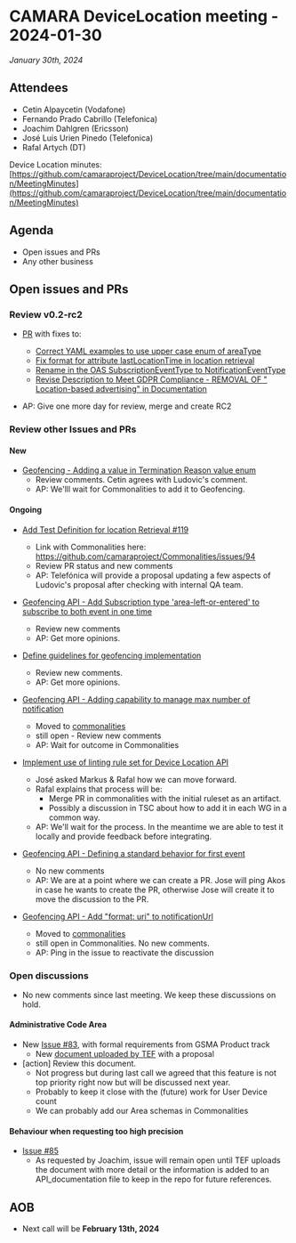 # CAMARA DeviceLocation meeting - 2024-01-30

*January 30th, 2024*

## Attendees

* Cetin Alpaycetin (Vodafone)
* Fernando Prado Cabrillo (Telefonica)
* Joachim Dahlgren (Ericsson)
* José Luis Urien Pinedo (Telefonica)
* Rafal Artych (DT)

Device Location minutes: [https://github.com/camaraproject/DeviceLocation/tree/main/documentation/MeetingMinutes](https://github.com/camaraproject/DeviceLocation/tree/main/documentation/MeetingMinutes)

## Agenda

* Open issues and PRs
* Any other business
  
## Open issues and PRs

### Review v0.2-rc2

- [PR](https://github.com/camaraproject/DeviceLocation/pull/142) with fixes to:
  - [Correct YAML examples to use upper case enum of areaType](https://github.com/camaraproject/DeviceLocation/issues/136)
  - [Fix format for attribute lastLocationTime in location retrieval](https://github.com/camaraproject/DeviceLocation/issues/137)
  - [Rename in the OAS SubscriptionEventType to NotificationEventType](https://github.com/camaraproject/DeviceLocation/issues/139)
  - [Revise Description to Meet GDPR Compliance - REMOVAL OF " Location-based advertising" in Documentation](https://github.com/camaraproject/DeviceLocation/issues/135)

- AP: Give one more day for review, merge and create RC2

### Review other Issues and PRs

#### New

  - [Geofencing - Adding a value in Termination Reason value enum](https://github.com/camaraproject/DeviceLocation/issues/141)
    - Review comments. Cetin agrees with Ludovic's comment.
    - AP: We'lll wait for Commonalities to add it to Geofencing. 

#### Ongoing

* [Add Test Definition for location Retrieval #119](https://github.com/camaraproject/DeviceLocation/pull/119/files)
  - Link with Commonalities here: https://github.com/camaraproject/Commonalities/issues/94
  - Review PR status and new comments
  - AP: Telefónica will provide a proposal updating a few aspects of Ludovic's proposal after checking with internal QA team. 

* [Geofencing API - Add Subscription type 'area-left-or-entered' to subscribe to both event in one time](https://github.com/camaraproject/DeviceLocation/issues/138)
  - Review new comments
  - AP: Get more opinions.

* [Define guidelines for geofencing implementation](https://github.com/camaraproject/DeviceLocation/issues/133)
  - Review new comments.
  - AP: Get more opinions.

* [Geofencing API - Adding capability to manage max number of notification](https://github.com/camaraproject/DeviceLocation/issues/111)
  - Moved to [commonalities](https://github.com/camaraproject/Commonalities/issues/90)
  - still open - Review new comments  
  - AP: Wait for outcome in Commonalities

* [Implement use of linting rule set for Device Location API](https://github.com/camaraproject/DeviceLocation/issues/125)
  - José asked Markus & Rafal how we can move forward.
  - Rafal explains that process will be:
    - Merge PR in commonalities with the initial ruleset as an artifact. 
    - Possibly a discussion in TSC about how to add it in each WG in a common way.
  - AP: We'll wait for the process. In the meantime we are able to test it locally and provide feedback before integrating.

* [Geofencing API - Defining a standard behavior for first event](https://github.com/camaraproject/DeviceLocation/issues/124)
  - No new comments
  - AP: We are at a point where we can create a PR. Jose will ping Akos in case he wants to create the PR, otherwise Jose will create it to move the discussion to the PR.

* [Geofencing API - Add "format: uri" to notificationUrl](https://github.com/camaraproject/DeviceLocation/issues/118)
  - Moved to [commonalities](https://github.com/camaraproject/Commonalities/issues/93)
  - still open in Commonalities. No new comments.
  - AP: Ping in the issue to reactivate the discussion

### Open discussions

- No new comments since last meeting. We keep these discussions on hold.

#### Administrative Code Area

* New [Issue #83](https://github.com/camaraproject/DeviceLocation/issues/83), with formal requirements from GSMA Product track
  - New [document uploaded by TEF](https://github.com/camaraproject/DeviceLocation/files/12856149/AdminCode.Proposal.-.Draft_20230926.docx) with a proposal
* [action] Review this document. 
    - Not progress but during last call we agreed that this feature is not top priority right now but will be discussed next year.
  - Probably to keep it close with the (future) work for User Device count 
  - We can probably add our Area schemas in Commonalities


#### Behaviour when requesting too high precision

* [Issue #85](https://github.com/camaraproject/DeviceLocation/issues/85)
  - As requested by Joachim, issue will remain open until TEF uploads the document with more detail or the information is added to an API_documentation file to keep in the repo for future references.

## AOB

- Next call will be **February 13th, 2024**

<p>

